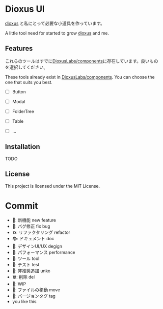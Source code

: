 # Dioxus UI

[dioxus](https://github.com/DioxusLabs/dioxus) と私にとって必要な小道具を作っています。

A little tool need for started to grow [dioxus](https://github.com/DioxusLabs/dioxus) and me.

## Features

これらのツールはすでに[DioxusLabs/components](https://github.com/DioxusLabs/components)に存在しています。良いものを選択してください。

These tools already exist in [DioxusLabs/components](https://github.com/DioxusLabs/components). You can choose the one that suits you best.

- [ ] Button
- [ ] Modal
- [ ] FolderTree
- [ ] Table
- [ ] ...



## Installation
TODO


## License

This project is licensed under the MIT License.



# Commit
- 🎉: 新機能 new feature
- 🐛: バグ修正 fix bug
- ♻️: リファクタリング refactor
- 📚: ドキュメント doc
- 🎨: デザインUI/UX degign
- 🐎: パフォーマンス performance
- 🔧: ツール tool
- 🚨: テスト test
- 💩: 非推奨追加 unko
- 🗑️: 削除 del
- 🚧: WIP
- 🚚: ファイルの移動 move
- 🔖: バージョンタグ tag
- you like this